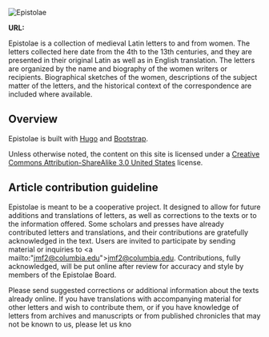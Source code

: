 ![Epistolae](https://raw.githubusercontent.com/ccnmtl/epistolae/master/static/img/banner-front-logo.png)  

**URL:** 

Epistolae is a collection of medieval Latin letters to and from women.  The letters collected here date from the 4th to the 13th centuries, and they are presented in their original Latin as well as in English translation.  The letters are organized by the name and biography of the women writers or recipients.  Biographical sketches of the women, descriptions of the subject matter of the letters, and the historical context of the correspondence are included where available.


## Overview

Epistolae is built with [Hugo](https://gohugo.io/) and [Bootstrap](http://getbootstrap.com/).

Unless otherwise noted, the content on this site is licensed under a [Creative Commons Attribution-ShareAlike 3.0 United States](http://creativecommons.org/licenses/by-sa/3.0/us/) license.

## Article contribution guideline

Epistolae is meant to be a cooperative project. It designed to allow for future additions and translations of letters, as well as corrections to the texts or to the information offered. Some scholars and presses have already contributed letters and translations, and their contributions are gratefully acknowledged in the text. Users are invited to participate by sending material or inquiries to <a mailto:"jmf2@columbia.edu">jmf2@columbia.edu</a>. Contributions, fully acknowledged, will be put online after review for accuracy and style by members of the Epistolae Board.

Please send suggested corrections or additional information about the texts already online. If you have translations with accompanying material for other letters and wish to contribute them, or if you have knowledge of letters from archives and manuscripts or from published chronicles that may not be known to us, please let us kno
